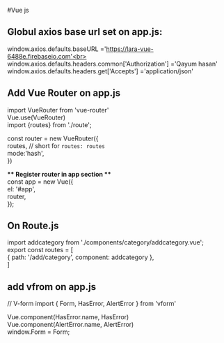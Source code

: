 #Vue js
## Globul axios base url set on app.js:
  window.axios.defaults.baseURL ='https://lara-vue-6488e.firebaseio.com'<br>
  window.axios.defaults.headers.common['Authorization'] ='Qayum hasan'<br>
  window.axios.defaults.headers.get['Accepts'] ='application/json'<br>
  
## Add Vue Router on app.js
  import VueRouter from 'vue-router'<br>
  Vue.use(VueRouter)<br>
  import {routes} from './route';<br>
  
  const router = new VueRouter({ <br>
    routes, // short for `routes: routes`<br>
    mode:'hash',<br>
  })<br>
  
  <b>** Register router in app section **</b> <br>
    const app = new Vue({ <br>
      el: '#app',<br>
      router, <br>
    });
  
## On Route.js
  import addcategory from './components/category/addcategory.vue';<br>
  export const routes = [<br>
    { path: '/add/category', component: addcategory },<br>
  ]<br>
 
## add vfrom on app.js
  // V-form
import { Form, HasError, AlertError } from 'vform'<br>

Vue.component(HasError.name, HasError)<br>
Vue.component(AlertError.name, AlertError)<br>
window.Form = Form;<br>
  
